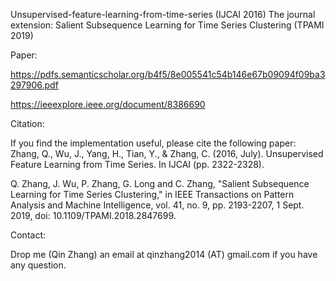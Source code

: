 Unsupervised-feature-learning-from-time-series (IJCAI 2016)
The journal extension: Salient Subsequence Learning for Time Series Clustering (TPAMI 2019)

Paper: 

https://pdfs.semanticscholar.org/b4f5/8e005541c54b146e67b09094f09ba3297906.pdf

https://ieeexplore.ieee.org/document/8386690

Citation:

If you find the implementation useful, please cite the following paper: 
Zhang, Q., Wu, J., Yang, H., Tian, Y., & Zhang, C. (2016, July). Unsupervised Feature Learning from Time Series. In IJCAI (pp. 2322-2328).

Q. Zhang, J. Wu, P. Zhang, G. Long and C. Zhang, "Salient Subsequence Learning for Time Series Clustering," in IEEE Transactions on Pattern Analysis and Machine Intelligence, vol. 41, no. 9, pp. 2193-2207, 1 Sept. 2019, doi: 10.1109/TPAMI.2018.2847699.

Contact:

Drop me (Qin Zhang) an email at qinzhang2014 (AT) gmail.com if you have any question.
